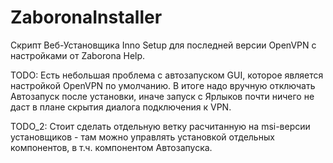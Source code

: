 # ZaboronaInstaller
Скрипт Веб-Установщика Inno Setup для последней версии OpenVPN с настройками от Zaborona Help.

TODO: Есть небольшая проблема с автозапуском GUI, которое является настройкой OpenVPN по умолчанию.
В итоге надо вручную отключать Автозапуск после установки, иначе запуск с Ярлыков почти ничего не даст в плане скрытия диалога подключения к VPN.

TODO_2: Стоит сделать отдельную ветку расчитанную на msi-версии установщиков - там можно управлять установкой отдельных компонентов, в т.ч. компонентом Автозапуска.
